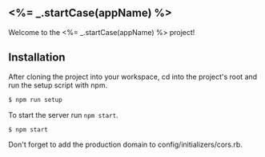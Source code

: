## <%= _.startCase(appName) %>

Welcome to the <%= _.startCase(appName) %> project!

## Installation

After cloning the project into your workspace, cd into the project's root and run the setup script with npm.

```bash
$ npm run setup
```

To start the server run `npm start`.

```bash
$ npm start
```

Don't forget to add the production domain to config/initializers/cors.rb.
